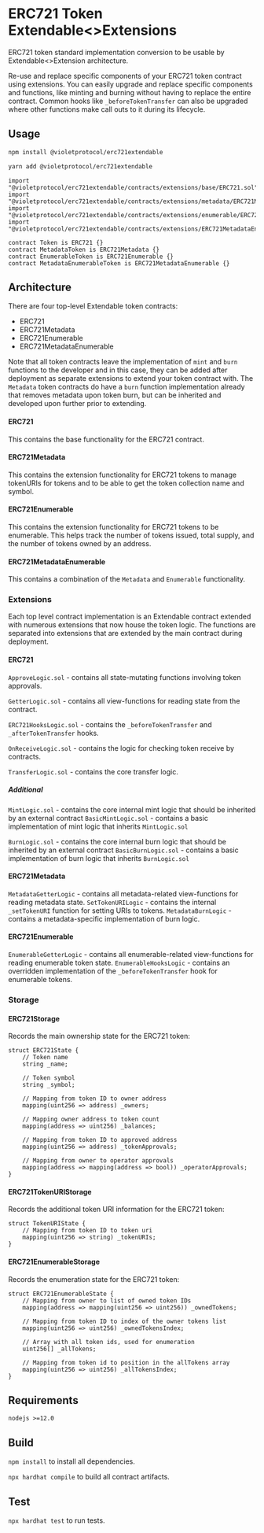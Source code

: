 # ERC721 Token Extendable<>Extensions

ERC721 token standard implementation conversion to be usable by Extendable<>Extension architecture.

Re-use and replace specific components of your ERC721 token contract using extensions. You can easily upgrade and replace specific components and functions, like minting and burning without having to replace the entire contract. Common hooks like `_beforeTokenTransfer` can also be upgraded where other functions make call outs to it during its lifecycle.

## Usage

```bash
npm install @violetprotocol/erc721extendable
```

```bash
yarn add @violetprotocol/erc721extendable
```

```solidity
import "@violetprotocol/erc721extendable/contracts/extensions/base/ERC721.sol"
import "@violetprotocol/erc721extendable/contracts/extensions/metadata/ERC721Metadata.sol"
import "@violetprotocol/erc721extendable/contracts/extensions/enumerable/ERC721Enumerable.sol"
import "@violetprotocol/erc721extendable/contracts/extensions/ERC721MetadataEnumerable.sol"

contract Token is ERC721 {}
contract MetadataToken is ERC721Metadata {}
contract EnumerableToken is ERC721Enumerable {}
contract MetadataEnumerableToken is ERC721MetadataEnumerable {}
```

## Architecture

There are four top-level Extendable token contracts:

* ERC721
* ERC721Metadata
* ERC721Enumerable
* ERC721MetadataEnumerable

Note that all token contracts leave the implementation of `mint` and `burn` functions to the developer and in this case, they can be added after deployment as separate extensions to extend your token contract with. The `Metadata` token contracts do have a `burn` function implementation already that removes metadata upon token burn, but can be inherited and developed upon further prior to extending.

#### ERC721

This contains the base functionality for the ERC721 contract.

#### ERC721Metadata

This contains the extension functionality for ERC721 tokens to manage tokenURIs for tokens and to be able to get the token collection name and symbol.

#### ERC721Enumerable

This contains the extension functionality for ERC721 tokens to be enumerable. This helps track the number of tokens issued, total supply, and the number of tokens owned by an address.

#### ERC721MetadataEnumerable

This contains a combination of the `Metadata` and `Enumerable` functionality.


### Extensions

Each top level contract implementation is an Extendable contract extended with numerous extensions that now house the token logic. The functions are separated into extensions that are extended by the main contract during deployment.

#### ERC721

`ApproveLogic.sol` - contains all state-mutating functions involving token approvals.

`GetterLogic.sol` - contains all view-functions for reading state from the contract.

`ERC721HooksLogic.sol` - contains the `_beforeTokenTransfer` and `_afterTokenTransfer` hooks.

`OnReceiveLogic.sol` - contains the logic for checking token receive by contracts.

`TransferLogic.sol` - contains the core transfer logic.

##### Additional

`MintLogic.sol` - contains the core internal mint logic that should be inherited by an external contract
`BasicMintLogic.sol` - contains a basic implementation of mint logic that inherits `MintLogic.sol`

`BurnLogic.sol` - contains the core internal burn logic that should be inherited by an external contract
`BasicBurnLogic.sol` - contains a basic implementation of burn logic that inherits `BurnLogic.sol`

#### ERC721Metadata

`MetadataGetterLogic` - contains all metadata-related view-functions for reading metadata state.
`SetTokenURILogic` - contains the internal `_setTokenURI` function for setting URIs to tokens.
`MetadataBurnLogic` - contains a metadata-specific implementation of burn logic.

#### ERC721Enumerable

`EnumerableGetterLogic` - contains all enumerable-related view-functions for reading enumerable token state.
`EnumerableHooksLogic` - contains an overridden implementation of the `_beforeTokenTransfer` hook for enumerable tokens.

### Storage

#### ERC721Storage

Records the main ownership state for the ERC721 token:

```solidity
struct ERC721State {
    // Token name
    string _name;

    // Token symbol
    string _symbol;

    // Mapping from token ID to owner address
    mapping(uint256 => address) _owners;

    // Mapping owner address to token count
    mapping(address => uint256) _balances;

    // Mapping from token ID to approved address
    mapping(uint256 => address) _tokenApprovals;

    // Mapping from owner to operator approvals
    mapping(address => mapping(address => bool)) _operatorApprovals;
}
```

#### ERC721TokenURIStorage

Records the additional token URI information for the ERC721 token:

```solidity
struct TokenURIState {
    // Mapping from token ID to token uri
    mapping(uint256 => string) _tokenURIs;
}
```

#### ERC721EnumerableStorage

Records the enumeration state for the ERC721 token:

```solidity
struct ERC721EnumerableState {
    // Mapping from owner to list of owned token IDs
    mapping(address => mapping(uint256 => uint256)) _ownedTokens;

    // Mapping from token ID to index of the owner tokens list
    mapping(uint256 => uint256) _ownedTokensIndex;

    // Array with all token ids, used for enumeration
    uint256[] _allTokens;

    // Mapping from token id to position in the allTokens array
    mapping(uint256 => uint256) _allTokensIndex;
}
```

## Requirements

`nodejs >=12.0`

## Build

`npm install` to install all dependencies.

`npx hardhat compile` to build all contract artifacts.

## Test

`npx hardhat test` to run tests.
